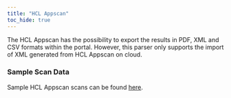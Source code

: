 ```yaml
---
title: "HCL Appscan"
toc_hide: true
---
```

The HCL Appscan has the possibility to export the results in PDF, XML and CSV formats within the portal. However, this parser only supports the import of XML generated from HCL Appscan on cloud.

### Sample Scan Data
Sample HCL Appscan scans can be found [here](https://github.com/DefectDojo/django-DefectDojo/tree/master/unittests/scans/hcl_appscan).